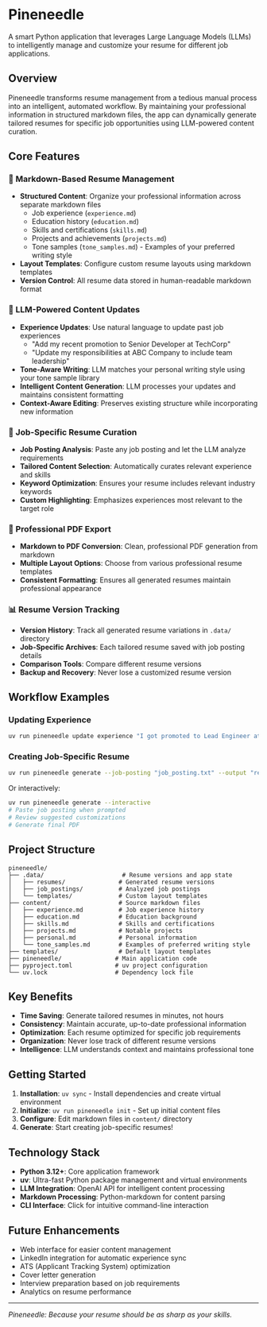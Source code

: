 # Pineneedle

A smart Python application that leverages Large Language Models (LLMs) to intelligently manage and customize your resume for different job applications.

## Overview

Pineneedle transforms resume management from a tedious manual process into an intelligent, automated workflow. By maintaining your professional information in structured markdown files, the app can dynamically generate tailored resumes for specific job opportunities using LLM-powered content curation.

## Core Features

### 📝 Markdown-Based Resume Management
- **Structured Content**: Organize your professional information across separate markdown files
  - Job experience (`experience.md`)
  - Education history (`education.md`)
  - Skills and certifications (`skills.md`)
  - Projects and achievements (`projects.md`)
  - Tone samples (`tone_samples.md`) - Examples of your preferred writing style
- **Layout Templates**: Configure custom resume layouts using markdown templates
- **Version Control**: All resume data stored in human-readable markdown format

### 🤖 LLM-Powered Content Updates
- **Experience Updates**: Use natural language to update past job experiences
  - "Add my recent promotion to Senior Developer at TechCorp"
  - "Update my responsibilities at ABC Company to include team leadership"
- **Tone-Aware Writing**: LLM matches your personal writing style using your tone sample library
- **Intelligent Content Generation**: LLM processes your updates and maintains consistent formatting
- **Context-Aware Editing**: Preserves existing structure while incorporating new information

### 🎯 Job-Specific Resume Curation
- **Job Posting Analysis**: Paste any job posting and let the LLM analyze requirements
- **Tailored Content Selection**: Automatically curates relevant experience and skills
- **Keyword Optimization**: Ensures your resume includes relevant industry keywords
- **Custom Highlighting**: Emphasizes experiences most relevant to the target role

### 📄 Professional PDF Export
- **Markdown to PDF Conversion**: Clean, professional PDF generation from markdown
- **Multiple Layout Options**: Choose from various professional resume templates
- **Consistent Formatting**: Ensures all generated resumes maintain professional appearance

### 📊 Resume Version Tracking
- **Version History**: Track all generated resume variations in `.data/` directory
- **Job-Specific Archives**: Each tailored resume saved with job posting details
- **Comparison Tools**: Compare different resume versions
- **Backup and Recovery**: Never lose a customized resume version

## Workflow Examples

### Updating Experience
```bash
uv run pineneedle update experience "I got promoted to Lead Engineer at XYZ Corp in March 2024. My new responsibilities include managing a team of 5 developers and overseeing the migration to microservices architecture."
```

### Creating Job-Specific Resume
```bash
uv run pineneedle generate --job-posting "job_posting.txt" --output "resume_senior_python_dev.pdf"
```

Or interactively:
```bash
uv run pineneedle generate --interactive
# Paste job posting when prompted
# Review suggested customizations
# Generate final PDF
```

## Project Structure

```
pineneedle/
├── .data/                      # Resume versions and app state
│   ├── resumes/               # Generated resume versions
│   ├── job_postings/          # Analyzed job postings
│   └── templates/             # Custom layout templates
├── content/                   # Source markdown files
│   ├── experience.md          # Job experience history
│   ├── education.md           # Education background
│   ├── skills.md              # Skills and certifications
│   ├── projects.md            # Notable projects
│   ├── personal.md            # Personal information
│   └── tone_samples.md        # Examples of preferred writing style
├── templates/                 # Default layout templates
├── pineneedle/               # Main application code
├── pyproject.toml            # uv project configuration
└── uv.lock                   # Dependency lock file
```

## Key Benefits

- **Time Saving**: Generate tailored resumes in minutes, not hours
- **Consistency**: Maintain accurate, up-to-date professional information
- **Optimization**: Each resume optimized for specific job requirements
- **Organization**: Never lose track of different resume versions
- **Intelligence**: LLM understands context and maintains professional tone

## Getting Started

1. **Installation**: `uv sync` - Install dependencies and create virtual environment
2. **Initialize**: `uv run pineneedle init` - Set up initial content files
3. **Configure**: Edit markdown files in `content/` directory
4. **Generate**: Start creating job-specific resumes!

## Technology Stack

- **Python 3.12+**: Core application framework
- **uv**: Ultra-fast Python package management and virtual environments
- **LLM Integration**: OpenAI API for intelligent content processing
- **Markdown Processing**: Python-markdown for content parsing
- **CLI Interface**: Click for intuitive command-line interaction

## Future Enhancements

- Web interface for easier content management
- LinkedIn integration for automatic experience sync
- ATS (Applicant Tracking System) optimization
- Cover letter generation
- Interview preparation based on job requirements
- Analytics on resume performance

---

*Pineneedle: Because your resume should be as sharp as your skills.* 